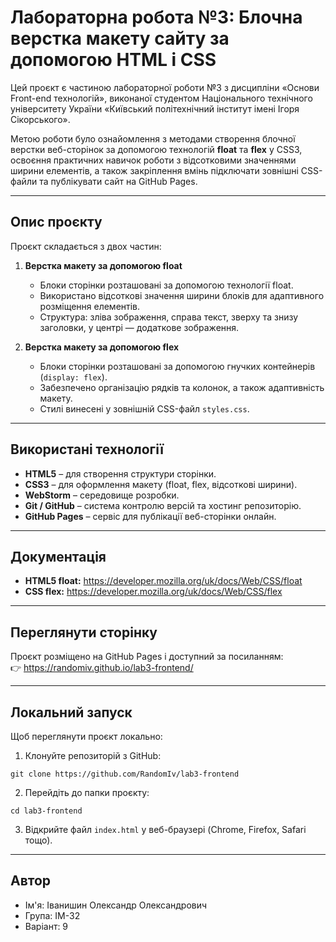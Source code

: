 # Лабораторна робота №3: Блочна верстка макету сайту за допомогою HTML і CSS

Цей проєкт є частиною лабораторної роботи №3 з дисципліни «Основи Front-end технологій», виконаної студентом Національного технічного університету України «Київський політехнічний інститут імені Ігоря Сікорського».

Метою роботи було ознайомлення з методами створення блочної верстки веб-сторінок за допомогою технологій **float** та **flex** у CSS3, освоєння практичних навичок роботи з відсотковими значеннями ширини елементів, а також закріплення вмінь підключати зовнішні CSS-файли та публікувати сайт на GitHub Pages.

---

## Опис проєкту

Проєкт складається з двох частин:

1. **Верстка макету за допомогою float**

   * Блоки сторінки розташовані за допомогою технології float.
   * Використано відсоткові значення ширини блоків для адаптивного розміщення елементів.
   * Структура: зліва зображення, справа текст, зверху та знизу заголовки, у центрі — додаткове зображення.

2. **Верстка макету за допомогою flex**

   * Блоки сторінки розташовані за допомогою гнучких контейнерів (`display: flex`).
   * Забезпечено організацію рядків та колонок, а також адаптивність макету.
   * Стилі винесені у зовнішній CSS-файл `styles.css`.

---

## Використані технології

* **HTML5** – для створення структури сторінки.
* **CSS3** – для оформлення макету (float, flex, відсоткові ширини).
* **WebStorm** – середовище розробки.
* **Git / GitHub** – система контролю версій та хостинг репозиторію.
* **GitHub Pages** – сервіс для публікації веб-сторінки онлайн.

---

## Документація

* **HTML5 float:** https://developer.mozilla.org/uk/docs/Web/CSS/float  
* **CSS flex:** https://developer.mozilla.org/uk/docs/Web/CSS/flex  
---

## Переглянути сторінку

Проєкт розміщено на GitHub Pages і доступний за посиланням:  
👉 https://randomiv.github.io/lab3-frontend/

---

## Локальний запуск

Щоб переглянути проєкт локально:

1. Клонуйте репозиторій з GitHub:

```git clone https://github.com/RandomIv/lab3-frontend```

2. Перейдіть до папки проєкту:

```cd lab3-frontend```

3. Відкрийте файл `index.html` у веб-браузері (Chrome, Firefox, Safari тощо).

---

## Автор

* Ім'я: Іванишин Олександр Олександрович  
* Група: ІМ-32  
* Варіант: 9
